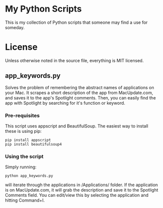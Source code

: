 My Python Scripts
==============

This is my collection of Python scripts that someone may find a use for someday.

# License

Unless otherwise noted in the source file, everything is MIT licensed.

## app_keywords.py

Solves the problem of remembering the abstract names of applications on your Mac.
It scrapes a short description of the app from MacUpdate.com, and saves it to the app's Spotlight comments.
Then, you can easily find the app with Spotlight by searching for it's function or keyword.

### Pre-requisites

This script uses appscript and BeautifulSoup. The easiest way to install these is using pip:

    pip install appscript
    pip install beautifulsoup4

### Using the script

Simply running:
	
	python app_keywords.py

will iterate through the applications in /Applications/ folder. If the application is on MacUpdate.com, it will grab the description and save it to the Spotlight Comments field. You can edit/view this by selecting the application and hitting Command+I.